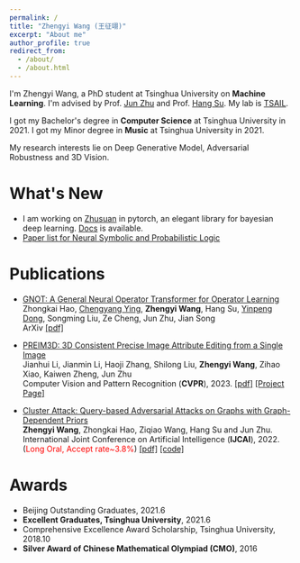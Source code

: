 ```yaml
---
permalink: /
title: "Zhengyi Wang (王征翊)"
excerpt: "About me"
author_profile: true
redirect_from: 
  - /about/
  - /about.html
---
```


I'm Zhengyi Wang, a PhD student at Tsinghua University on **Machine Learning**. I'm advised by Prof. [Jun Zhu](https://ml.cs.tsinghua.edu.cn/~jun/index.shtml) and Prof. [Hang Su](https://www.suhangss.me/). My lab is [TSAIL](https://ml.cs.tsinghua.edu.cn/).

I got my Bachelor's degree in **Computer Science** at Tsinghua University in 2021. I got my Minor degree in **Music** at Tsinghua University in 2021.

My research interests lie on Deep Generative Model, Adversarial Robustness and 3D Vision.

What's New
======
* I am working on [Zhusuan](https://github.com/thuwzy/ZhuSuan-PyTorch) in pytorch, an elegant library for bayesian deep learning. [Docs](https://zhusuan-pytorch.readthedocs.io/en/latest/) is available.
* [Paper list for Neural Symbolic and Probabilistic Logic](https://github.com/thuwzy/Neural-Symbolic-and-Probabilistic-Logic-Papers)


Publications
======
* [GNOT: A General Neural Operator Transformer for Operator Learning](https://arxiv.org/abs/2302.14376) <br>
Zhongkai Hao, [Chengyang Ying](https://yingchengyang.github.io/), **Zhengyi Wang**, Hang Su, [Yinpeng Dong](https://ml.cs.tsinghua.edu.cn/~yinpeng/), Songming Liu, Ze Cheng, Jun Zhu, Jian Song <br>
ArXiv [\[pdf\]](https://arxiv.org/abs/2302.14376)

* [PREIM3D: 3D Consistent Precise Image Attribute Editing from a Single Image](https://arxiv.org/abs/2304.10263) <br>
Jianhui Li, Jianmin Li, Haoji Zhang, Shilong Liu, **Zhengyi Wang**, Zihao Xiao, Kaiwen Zheng, Jun Zhu <br>
Computer Vision and Pattern Recognition (**CVPR**), 2023. [\[pdf\]](https://arxiv.org/pdf/2304.10263.pdf) [\[Project Page\]](https://mybabyyh.github.io/Preim3D/)

* [Cluster Attack: Query-based Adversarial Attacks on Graphs with Graph-Dependent Priors](https://arxiv.org/abs/2109.13069) <br>
**Zhengyi Wang**, Zhongkai Hao, Ziqiao Wang, Hang Su and Jun Zhu. <br>
International Joint Conference on Artificial Intelligence (**IJCAI**), 2022. (<span style="color:red">Long Oral, Accept rate~3.8%</span>) [\[pdf\]](https://arxiv.org/abs/2109.13069) [\[code\]](https://github.com/thuwzy/Cluster-Attack)

Awards
======
* Beijing Outstanding Graduates, 2021.6
* **Excellent Graduates, Tsinghua University**, 2021.6
* Comprehensive Excellence Award Scholarship, Tsinghua University, 2018.10
* **Silver Award of Chinese Mathematical Olympiad (CMO)**, 2016

<!-- Teaching
======
* 2021 Fall, TA in Discrete Mathematics for Computer Science, instructed by Prof Hang Su
* 2021 Spring, TA in Discrete Mathematics for Computer Science, instructed by Prof Hang Su -->


<!-- A Photo of Me
======

![profile](/images/profile-large.jpg) -->

<!--<div id="disqus_thread" class="article-comments"></div>
<script src="https://thuwzy.disqus.com/embed.js" async defer></script>
<noscript>Please enable JavaScript to view the comments.</noscript>-->
